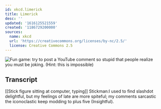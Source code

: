 ```yaml
---
id: xkcd.limerick
title: Limerick
desc: ''
updated: '1616125521559'
created: '1186729200000'
sources:
  name: xkcd
  url: 'https://creativecommons.org/licenses/by-nc/2.5/'
  license: Creative Commons 2.5
---
```

![Fun game: try to post a YouTube comment so stupid that people realize you must be joking.  (Hint: this is impossible)](https://imgs.xkcd.com/comics/limerick.png)

## Transcript
[[Stick figure sitting at computer, typing]]
Stickman:I used to find slashdot delightful,
but my feelings of late are more spiteful;
my comments sarcastic
the iconoclastic
keep modding to plus five (Insightful).
